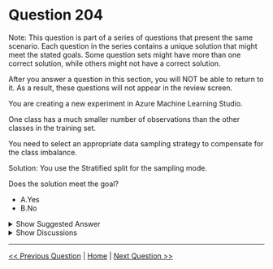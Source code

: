 # Question 204

Note: This question is part of a series of questions that present the same scenario. Each question in the series contains a unique solution that might meet the stated goals. Some question sets might have more than one correct solution, while others might not have a correct solution.

After you answer a question in this section, you will NOT be able to return to it. As a result, these questions will not appear in the review screen.

You are creating a new experiment in Azure Machine Learning Studio.

One class has a much smaller number of observations than the other classes in the training set.

You need to select an appropriate data sampling strategy to compensate for the class imbalance.

Solution: You use the Stratified split for the sampling mode.

Does the solution meet the goal?

- A.Yes
- B.No

<details>
  <summary>Show Suggested Answer</summary>

<strong>B</strong><br>

</details>

<details>
  <summary>Show Discussions</summary>

<blockquote><p><strong>timosi</strong> <code>(Thu 31 Mar 2022 14:07)</code> - <em>Upvotes: 17</em></p><p>I would say the answer is correct. 
The question is not how to make the sample more balanced but how to deal with the unbalanced sample. And stratified approach helps to handle an unbalanced sample.</p></blockquote>
<blockquote><p><strong>beny</strong> <code>(Thu 18 Aug 2022 01:26)</code> - <em>Upvotes: 1</em></p><p>Agree as well</p></blockquote>
<blockquote><p><strong>treadst0ne</strong> <code>(Mon 20 Jun 2022 19:24)</code> - <em>Upvotes: 2</em></p><p>Totally agree.</p></blockquote>
<blockquote><p><strong>concernedCitizen</strong> <code>(Tue 13 Jul 2021 16:42)</code> - <em>Upvotes: 15</em></p><p>Apparently SMOTE is the only way in MSFT&#x27;s mind to fix undersampled datasets</p></blockquote>
<blockquote><p><strong>a_1234567_</strong> <code>(Mon 26 Jul 2021 11:24)</code> - <em>Upvotes: 8</em></p><p>It might seem so just based on a few undersampled questions :)
But no. Even the auto ML has some variety suggested:
https://docs.microsoft.com/en-us/azure/machine-learning/concept-manage-ml-pitfalls#handle-imbalanced-data</p></blockquote>
<blockquote><p><strong>umair_hanu</strong> <code>(Thu 11 Jul 2024 05:00)</code> - <em>Upvotes: 1</em></p><p>agreed with timosi</p></blockquote>
<blockquote><p><strong>mkk888</strong> <code>(Tue 25 Jun 2024 18:34)</code> - <em>Upvotes: 1</em></p><p>there are other techniques apart from oversampling that work just as well, in those situations too you should use stratified split to make sure your test set has samples from the rarer class. so technically if you are using such a model(hyperparameter) you can achieve your goal, i&#x27;d say it should be yes but it&#x27;s probably no cause microsoft has promoted SMOTE as the go to solution.</p></blockquote>
<blockquote><p><strong>krishna1818</strong> <code>(Wed 29 May 2024 10:19)</code> - <em>Upvotes: 1</em></p><p>Maybe SMOTE</p></blockquote>
<blockquote><p><strong>Sumit_DP100</strong> <code>(Thu 15 Jun 2023 18:39)</code> - <em>Upvotes: 7</em></p><p>Stratified Sampling does not guarantee balanced dataset. It just makes sure the proportion of classes are sampled in equal proportion. The imbalance issue will still be there so SMOTE is the right option.</p></blockquote>
<blockquote><p><strong>FU_User</strong> <code>(Fri 19 May 2023 09:35)</code> - <em>Upvotes: 5</em></p><p>I guess the keyword is &quot;compensate&quot;
If you have a stratified split you only guarantee that the labels are in the same proportion in test and train set (95/5 incoming data -&gt; 95/5 training set and 95/5 testing set)
This doesn&#x27;t compensate for anything it just doesn&#x27;t introduce a new problem on limited training data, for example not having a particular label in the training set at all in the worst case.

As SMOTE generates new data points it &quot;compensates&quot;.</p></blockquote>

<blockquote><p><strong>dija123</strong> <code>(Fri 23 Dec 2022 18:56)</code> - <em>Upvotes: 3</em></p><p>Given answer is correct</p></blockquote>

</details>

---

[<< Previous Question](question_203.md) | [Home](../index.md) | [Next Question >>](question_205.md)
